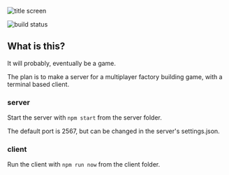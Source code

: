 ![title screen](https://i.imgur.com/vknITOA.png)

![build status](https://img.shields.io/github/workflow/status/dunstad/ALGSC/Node.js%20CI/develop)

## What is this?

It will probably, eventually be a game.

The plan is to make a server for a multiplayer factory building game, with a terminal based client.

### server

Start the server with ```npm start``` from the server folder.

The default port is 2567, but can be changed in the server's settings.json.

### client

Run the client with ```npm run now``` from the client folder.
